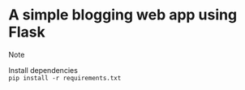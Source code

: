 # A simple blogging web app using Flask
> [!NOTE]
> Install dependencies<br />
  ```pip install -r requirements.txt```
